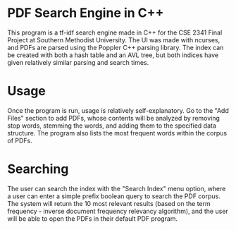 # PDF Search Engine in C++

This program is a tf-idf search engine made in C++ for the CSE 2341 Final Project at Southern Methodist University. The UI was made with ncurses, and PDFs are parsed using the Poppler C++ parsing library. The index can be created with both a hash table and an AVL tree, but both indices have given relatively similar parsing and search times.

# Usage

Once the program is run, usage is relatively self-explanatory. Go to the "Add Files" section to add PDFs, whose contents will be analyzed by removing stop words, stemming the words, and adding them to the specified data structure. The program also lists the most frequent words within the corpus of PDFs.

# Searching

The user can search the index with the "Search Index" menu option, where a user can enter a simple prefix boolean query to search the PDF corpus. The system will return the 10 most relevant results (based on the term frequency - inverse document frequency relevancy algorithm), and the user will be able to open the PDFs in their default PDF program.

